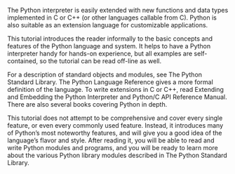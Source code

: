 The Python interpreter is easily extended with new functions and data types implemented in C or C++ (or other languages callable from C). 
Python is also suitable as an extension language for customizable applications.

This tutorial introduces the reader informally to the basic concepts and features of the 
Python language and system. It helps to have a Python interpreter handy for hands-on experience, 
but all examples are self-contained, so the tutorial can be read off-line as well.

For a description of standard objects and modules, see The Python Standard Library. 
The Python Language Reference gives a more formal definition of the language. To write extensions in C or C++, 
read Extending and Embedding the Python Interpreter and Python/C API Reference Manual. There are also several books covering Python in depth.

This tutorial does not attempt to be comprehensive and cover every single feature, 
or even every commonly used feature. Instead, it introduces many of Python’s most noteworthy features, 
and will give you a good idea of the language’s flavor and style. After reading it, you will be able to 
read and write Python modules and programs, and you will be ready to learn more about 
the various Python library modules described in The Python Standard Library.
